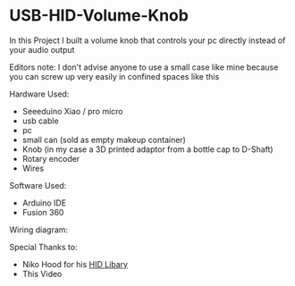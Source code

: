# USB-HID-Volume-Knob
In this Project I built a volume knob that controls your pc directly instead of your audio output

Editors note: I don't advise anyone to use a small case like mine because you can screw up very easily in confined spaces like this

Hardware Used:
- Seeeduino Xiao / pro micro
- usb cable
- pc
- small can (sold as empty makeup container)
- Knob (in my case a 3D printed adaptor from a bottle cap to D-Shaft)
- Rotary encoder
- Wires


Software Used:
- Arduino IDE
- Fusion 360

Wiring diagram:


Special Thanks to:
- Niko Hood for his [HID Libary](https://github.com/NicoHood/HID)
- This Video


